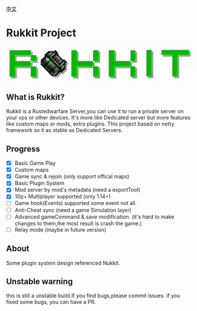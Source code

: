 [中文](README_zh.md)
# Rukkit Project
![RukkitLogo](rukkit.png)
## What is Rukkit?
Rukkit is a Rustedwarfare Server,you can use it to run a private server on your vps or other devices.
It's more like Dedicated server but more features like custom maps or mods, extra plugins.
This project based on netty framework so it as stable as Dedicated Servers.

## Progress
- [x] Basic Game Play
- [x] Custom maps
- [x] Game sync & rejoin (only support offical maps)
- [x] Basic Plugin System
- [x] Mod server by mod's metadata (need a exportTool)
- [x] 10p+ Multiplayer supported (only 1.14+)
- [ ] Game hook(Events) supported some event not all.
- [ ] Anti-Cheat sync (need a game Simulation layer)
- [ ] Advanced gameCommand & save modification. (it's hard to make changes to them,the most result is crash the game.)
- [ ] Relay mode (maybe in future version)

## About
Some plugin system design referenced Nukkit.

## Unstable warning
this is still a unstable build.If you find bugs,please commit issues.
if you fixed some bugs, you can have a PR.
